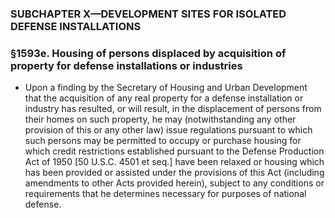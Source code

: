 ### SUBCHAPTER X—DEVELOPMENT SITES FOR ISOLATED DEFENSE INSTALLATIONS

### §1593e. Housing of persons displaced by acquisition of property for defense installations or industries
* Upon a finding by the Secretary of Housing and Urban Development that the acquisition of any real property for a defense installation or industry has resulted, or will result, in the displacement of persons from their homes on such property, he may (notwithstanding any other provision of this or any other law) issue regulations pursuant to which such persons may be permitted to occupy or purchase housing for which credit restrictions established pursuant to the Defense Production Act of 1950 [50 U.S.C. 4501 et seq.] have been relaxed or housing which has been provided or assisted under the provisions of this Act (including amendments to other Acts provided herein), subject to any conditions or requirements that he determines necessary for purposes of national defense.